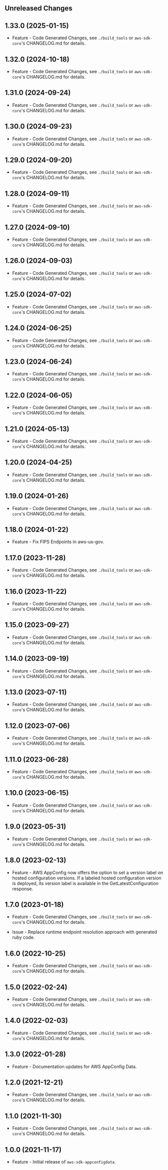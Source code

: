 Unreleased Changes
------------------

1.33.0 (2025-01-15)
------------------

* Feature - Code Generated Changes, see `./build_tools` or `aws-sdk-core`'s CHANGELOG.md for details.

1.32.0 (2024-10-18)
------------------

* Feature - Code Generated Changes, see `./build_tools` or `aws-sdk-core`'s CHANGELOG.md for details.

1.31.0 (2024-09-24)
------------------

* Feature - Code Generated Changes, see `./build_tools` or `aws-sdk-core`'s CHANGELOG.md for details.

1.30.0 (2024-09-23)
------------------

* Feature - Code Generated Changes, see `./build_tools` or `aws-sdk-core`'s CHANGELOG.md for details.

1.29.0 (2024-09-20)
------------------

* Feature - Code Generated Changes, see `./build_tools` or `aws-sdk-core`'s CHANGELOG.md for details.

1.28.0 (2024-09-11)
------------------

* Feature - Code Generated Changes, see `./build_tools` or `aws-sdk-core`'s CHANGELOG.md for details.

1.27.0 (2024-09-10)
------------------

* Feature - Code Generated Changes, see `./build_tools` or `aws-sdk-core`'s CHANGELOG.md for details.

1.26.0 (2024-09-03)
------------------

* Feature - Code Generated Changes, see `./build_tools` or `aws-sdk-core`'s CHANGELOG.md for details.

1.25.0 (2024-07-02)
------------------

* Feature - Code Generated Changes, see `./build_tools` or `aws-sdk-core`'s CHANGELOG.md for details.

1.24.0 (2024-06-25)
------------------

* Feature - Code Generated Changes, see `./build_tools` or `aws-sdk-core`'s CHANGELOG.md for details.

1.23.0 (2024-06-24)
------------------

* Feature - Code Generated Changes, see `./build_tools` or `aws-sdk-core`'s CHANGELOG.md for details.

1.22.0 (2024-06-05)
------------------

* Feature - Code Generated Changes, see `./build_tools` or `aws-sdk-core`'s CHANGELOG.md for details.

1.21.0 (2024-05-13)
------------------

* Feature - Code Generated Changes, see `./build_tools` or `aws-sdk-core`'s CHANGELOG.md for details.

1.20.0 (2024-04-25)
------------------

* Feature - Code Generated Changes, see `./build_tools` or `aws-sdk-core`'s CHANGELOG.md for details.

1.19.0 (2024-01-26)
------------------

* Feature - Code Generated Changes, see `./build_tools` or `aws-sdk-core`'s CHANGELOG.md for details.

1.18.0 (2024-01-22)
------------------

* Feature - Fix FIPS Endpoints in aws-us-gov.

1.17.0 (2023-11-28)
------------------

* Feature - Code Generated Changes, see `./build_tools` or `aws-sdk-core`'s CHANGELOG.md for details.

1.16.0 (2023-11-22)
------------------

* Feature - Code Generated Changes, see `./build_tools` or `aws-sdk-core`'s CHANGELOG.md for details.

1.15.0 (2023-09-27)
------------------

* Feature - Code Generated Changes, see `./build_tools` or `aws-sdk-core`'s CHANGELOG.md for details.

1.14.0 (2023-09-19)
------------------

* Feature - Code Generated Changes, see `./build_tools` or `aws-sdk-core`'s CHANGELOG.md for details.

1.13.0 (2023-07-11)
------------------

* Feature - Code Generated Changes, see `./build_tools` or `aws-sdk-core`'s CHANGELOG.md for details.

1.12.0 (2023-07-06)
------------------

* Feature - Code Generated Changes, see `./build_tools` or `aws-sdk-core`'s CHANGELOG.md for details.

1.11.0 (2023-06-28)
------------------

* Feature - Code Generated Changes, see `./build_tools` or `aws-sdk-core`'s CHANGELOG.md for details.

1.10.0 (2023-06-15)
------------------

* Feature - Code Generated Changes, see `./build_tools` or `aws-sdk-core`'s CHANGELOG.md for details.

1.9.0 (2023-05-31)
------------------

* Feature - Code Generated Changes, see `./build_tools` or `aws-sdk-core`'s CHANGELOG.md for details.

1.8.0 (2023-02-13)
------------------

* Feature - AWS AppConfig now offers the option to set a version label on hosted configuration versions. If a labeled hosted configuration version is deployed, its version label is available in the GetLatestConfiguration response.

1.7.0 (2023-01-18)
------------------

* Feature - Code Generated Changes, see `./build_tools` or `aws-sdk-core`'s CHANGELOG.md for details.

* Issue - Replace runtime endpoint resolution approach with generated ruby code.

1.6.0 (2022-10-25)
------------------

* Feature - Code Generated Changes, see `./build_tools` or `aws-sdk-core`'s CHANGELOG.md for details.

1.5.0 (2022-02-24)
------------------

* Feature - Code Generated Changes, see `./build_tools` or `aws-sdk-core`'s CHANGELOG.md for details.

1.4.0 (2022-02-03)
------------------

* Feature - Code Generated Changes, see `./build_tools` or `aws-sdk-core`'s CHANGELOG.md for details.

1.3.0 (2022-01-28)
------------------

* Feature - Documentation updates for AWS AppConfig Data.

1.2.0 (2021-12-21)
------------------

* Feature - Code Generated Changes, see `./build_tools` or `aws-sdk-core`'s CHANGELOG.md for details.

1.1.0 (2021-11-30)
------------------

* Feature - Code Generated Changes, see `./build_tools` or `aws-sdk-core`'s CHANGELOG.md for details.

1.0.0 (2021-11-17)
------------------

* Feature - Initial release of `aws-sdk-appconfigdata`.

